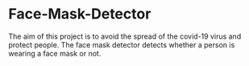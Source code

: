 # Face-Mask-Detector
The aim of this project is to avoid the spread of the covid-19 virus and protect people. The face mask detector detects whether a person is wearing a face mask or not.
